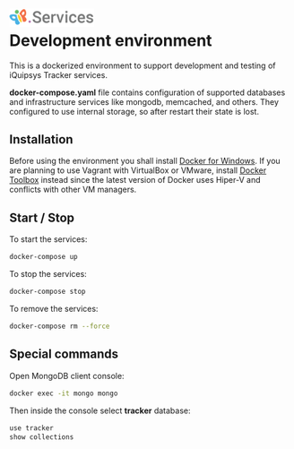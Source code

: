 # <img src="https://github.com/pip-services/pip-services/blob/master/design/Logo.png" alt="Pip.Services Logo" style="max-width:30%"> <br/> Development environment

This is a dockerized environment to support development and testing of iQuipsys Tracker services. 

**docker-compose.yaml** file contains configuration of supported databases and infrastructure services like mongodb, memcached, and others. They configured to use internal storage, so after restart their state is lost.

## Installation

Before using the environment you shall install [Docker for Windows](https://docs.docker.com/docker-for-windows/). If you are planning to use Vagrant with VirtualBox or VMware, install [Docker Toolbox](https://www.docker.com/products/docker-toolbox) instead since the latest version of Docker uses Hiper-V and conflicts with other VM managers.

## Start / Stop

To start the services:
```bash
docker-compose up
```

To stop the services:
```bash
docker-compose stop
```

To remove the services:
```bash
docker-compose rm --force
```

## Special commands

Open MongoDB client console:
```bash
docker exec -it mongo mongo
```

Then inside the console select **tracker** database:
```bash
use tracker
show collections
```



